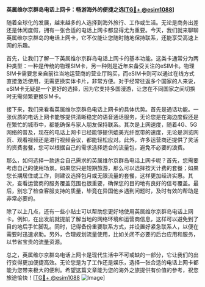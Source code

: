 **英属维尔京群岛电话上网卡：畅游海外的便捷之选[[TG💪+ @esim1088](https://t.me/s/esim1088)]**

随着全球化的发展，越来越多的人选择到海外旅行、工作或生活。无论是商务出差还是休闲度假，拥有一张合适的电话上网卡都显得尤为重要。今天，我们就来聊聊英属维尔京群岛的电话上网卡，它不仅能让您随时随地保持联系，还能享受高速上网的乐趣。

首先，让我们了解一下英属维尔京群岛电话上网卡的基本功能。这类卡通常分为两种类型：一种是传统的物理SIM卡，另一种则是近年来备受关注的eSIM卡。物理SIM卡需要您亲自前往当地运营商的营业厅购买，而eSIM卡则可以通过在线方式直接激活使用，无需更换实体卡片，非常方便。对于经常往返多个国家的人来说，eSIM卡无疑是一个更好的选择，因为它支持多国漫游，让您在不同国家之间切换时无需频繁更换SIM卡。

接下来，我们来看看英属维尔京群岛电话上网卡的具体优势。首先是通话功能。一张优质的电话上网卡能够提供清晰稳定的语音通话服务，无论您是在海边度假还是在繁忙的城市中，都能确保与家人朋友保持联系。其次是上网速度，随着4G、5G网络的普及，现在的电话上网卡已经能够提供媲美光纤宽带的速度，无论是浏览网页、观看视频还是进行视频会议，都能轻松应对。此外，许多运营商还提供了灵活的资费套餐，您可以根据自己的需求选择适合的流量包，避免不必要的浪费。

那么，如何选择一款适合自己需求的英属维尔京群岛电话上网卡呢？首先，您需要考虑自己的使用场景。如果您只是短期旅游，那么可以选择按天计费的套餐；如果您长期居住或工作，则建议选择包月或无限流量的套餐，这样更加经济实惠。其次，查看运营商的服务覆盖范围也很重要，确保您的目的地有良好的信号覆盖。最后，别忘了检查客服支持的质量，毕竟在异国他乡遇到问题时，及时有效的帮助是非常必要的。

除了以上几点，还有一些小贴士可以帮助您更好地使用英属维尔京群岛电话上网卡。例如，在出发前就提前了解当地的网络环境和运营商信息，这样可以避免到了目的地后手忙脚乱。同时，记得备份重要联系方式，并设置好紧急联系人，以便在需要时迅速求助。另外，合理规划流量使用，比如关闭不必要的后台应用和服务，以节省宝贵的流量资源。

总之，英属维尔京群岛电话上网卡是现代生活中不可或缺的一部分，它让我们的出行变得更加便捷高效。无论您是为了工作还是娱乐，选择一张合适的电话上网卡都能为您带来极大的便利。希望这篇文章能为您的海外之旅提供有价值的参考，祝您旅途愉快！[[TG💪+ @esim1088](https://t.me/s/esim1088) ![Image](https://i.postimg.cc/4NQfJmqS/Snipaste-2025-05-13-00-14-12.png)]